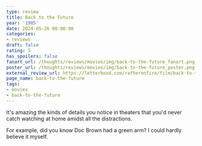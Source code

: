 ```yaml
---
type: review
title: Back to the Future
year: '1985'
date: 2024-05-26 00:00:00
categories:
- reviews
draft: false
rating: 5
has_spoilers: false
fanart_url: /thoughts/reviews/movies/img/back-to-the-future_fanart.png
poster_url: /thoughts/reviews/movies/img/back-to-the-future_poster.png
external_review_url: https://letterboxd.com/ratheronfire/film/back-to-the-future/
page_name: back-to-the-future
tags:
- movies
- back-to-the-future
---
```


It's amazing the kinds of details you notice in theaters that you'd never catch watching at home amidst all the distractions.

For example, did you know Doc Brown had a green arm? I could hardly believe it myself.